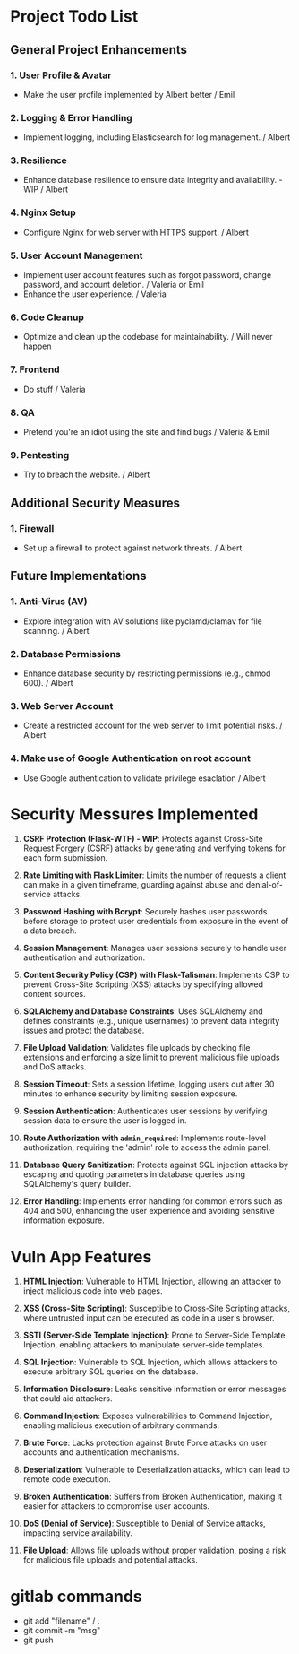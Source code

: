 # Project Todo List

## General Project Enhancements

### 1. User Profile & Avatar
- Make the user profile implemented by Albert better / Emil

### 2. Logging & Error Handling
- Implement logging, including Elasticsearch for log management. / Albert

### 3. Resilience
- Enhance database resilience to ensure data integrity and availability. - WIP / Albert

### 4. Nginx Setup
- Configure Nginx for web server with HTTPS support. / Albert

### 5. User Account Management
- Implement user account features such as forgot password, change password, and account deletion. / Valeria or Emil
- Enhance the user experience. / Valeria

### 6. Code Cleanup
- Optimize and clean up the codebase for maintainability. / Will never happen

### 7. Frontend
- Do stuff / Valeria

### 8. QA
-   Pretend you're an idiot using the site and find bugs / Valeria & Emil

### 9. Pentesting
-   Try to breach the website. / Albert

## Additional Security Measures

### 1. Firewall
- Set up a firewall to protect against network threats. / Albert

## Future Implementations

### 1. Anti-Virus (AV)
- Explore integration with AV solutions like pyclamd/clamav for file scanning. / Albert

### 2. Database Permissions
- Enhance database security by restricting permissions (e.g., chmod 600). / Albert

### 3. Web Server Account
- Create a restricted account for the web server to limit potential risks. / Albert

### 4. Make use of Google Authentication on root account 
- Use Google authentication to validate privilege esaclation / Albert


# Security Messures Implemented 
1. **CSRF Protection (Flask-WTF) - WIP**: Protects against Cross-Site Request Forgery (CSRF) attacks by generating and verifying tokens for each form submission.

2. **Rate Limiting with Flask Limiter**: Limits the number of requests a client can make in a given timeframe, guarding against abuse and denial-of-service attacks.

3. **Password Hashing with Bcrypt**: Securely hashes user passwords before storage to protect user credentials from exposure in the event of a data breach.

4. **Session Management**: Manages user sessions securely to handle user authentication and authorization.

5. **Content Security Policy (CSP) with Flask-Talisman**: Implements CSP to prevent Cross-Site Scripting (XSS) attacks by specifying allowed content sources.

6. **SQLAlchemy and Database Constraints**: Uses SQLAlchemy and defines constraints (e.g., unique usernames) to prevent data integrity issues and protect the database.

7. **File Upload Validation**: Validates file uploads by checking file extensions and enforcing a size limit to prevent malicious file uploads and DoS attacks.

8. **Session Timeout**: Sets a session lifetime, logging users out after 30 minutes to enhance security by limiting session exposure.

9. **Session Authentication**: Authenticates user sessions by verifying session data to ensure the user is logged in.

10. **Route Authorization with `admin_required`**: Implements route-level authorization, requiring the 'admin' role to access the admin panel.

11. **Database Query Sanitization**: Protects against SQL injection attacks by escaping and quoting parameters in database queries using SQLAlchemy's query builder.

12. **Error Handling**: Implements error handling for common errors such as 404 and 500, enhancing the user experience and avoiding sensitive information exposure.


# Vuln App Features

1. **HTML Injection**: Vulnerable to HTML Injection, allowing an attacker to inject malicious code into web pages.

2. **XSS (Cross-Site Scripting)**: Susceptible to Cross-Site Scripting attacks, where untrusted input can be executed as code in a user's browser.

3. **SSTI (Server-Side Template Injection)**: Prone to Server-Side Template Injection, enabling attackers to manipulate server-side templates.

4. **SQL Injection**: Vulnerable to SQL Injection, which allows attackers to execute arbitrary SQL queries on the database.

5. **Information Disclosure**: Leaks sensitive information or error messages that could aid attackers.

6. **Command Injection**: Exposes vulnerabilities to Command Injection, enabling malicious execution of arbitrary commands.

7. **Brute Force**: Lacks protection against Brute Force attacks on user accounts and authentication mechanisms.

8. **Deserialization**: Vulnerable to Deserialization attacks, which can lead to remote code execution.

9. **Broken Authentication**: Suffers from Broken Authentication, making it easier for attackers to compromise user accounts.

10. **DoS (Denial of Service)**: Susceptible to Denial of Service attacks, impacting service availability.

11. **File Upload**: Allows file uploads without proper validation, posing a risk for malicious file uploads and potential attacks.


# gitlab commands
- git add "filename" / .
- git commit -m "msg"
- git push